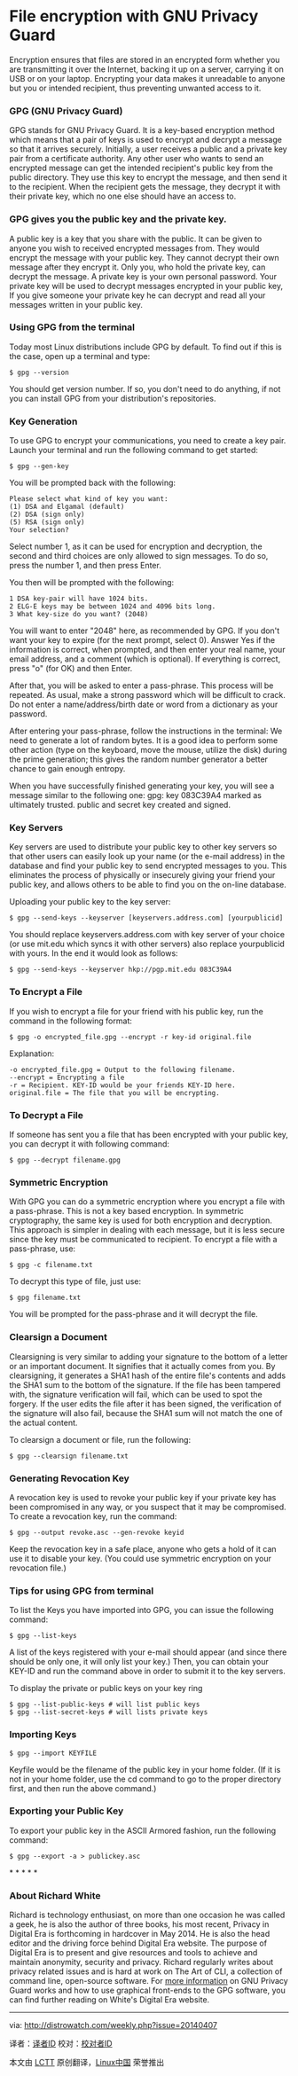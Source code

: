 File encryption with GNU Privacy Guard
================================================================================
Encryption ensures that files are stored in an encrypted form whether you are transmitting it over the Internet, backing it up on a server, carrying it on USB or on your laptop. Encrypting your data makes it unreadable to anyone but you or intended recipient, thus preventing unwanted access to it.

### GPG (GNU Privacy Guard) ###

GPG stands for GNU Privacy Guard. It is a key-based encryption method which means that a pair of keys is used to encrypt and decrypt a message so that it arrives securely. Initially, a user receives a public and a private key pair from a certificate authority. Any other user who wants to send an encrypted message can get the intended recipient's public key from the public directory. They use this key to encrypt the message, and then send it to the recipient. When the recipient gets the message, they decrypt it with their private key, which no one else should have an access to.

### GPG gives you the public key and the private key. ###

A public key is a key that you share with the public. It can be given to anyone you wish to received encrypted messages from. They would encrypt the message with your public key. They cannot decrypt their own message after they encrypt it. Only you, who hold the private key, can decrypt the message. A private key is your own personal password. Your private key will be used to decrypt messages encrypted in your public key, If you give someone your private key he can decrypt and read all your messages written in your public key.

### Using GPG from the terminal ###

Today most Linux distributions include GPG by default. To find out if this is the case, open up a terminal and type:

    $ gpg --version 

You should get version number. If so, you don't need to do anything, if not you can install GPG from your distribution's repositories.

### Key Generation ###

To use GPG to encrypt your communications, you need to create a key pair. Launch your terminal and run the following command to get started:

    $ gpg --gen-key 

You will be prompted back with the following:

    Please select what kind of key you want:
    (1) DSA and Elgamal (default)
    (2) DSA (sign only)
    (5) RSA (sign only)
    Your selection? 

Select number 1, as it can be used for encryption and decryption, the second and third choices are only allowed to sign messages. To do so, press the number 1, and then press Enter.

You then will be prompted with the following:

    1 DSA key-pair will have 1024 bits.
    2 ELG-E keys may be between 1024 and 4096 bits long.
    3 What key-size do you want? (2048) 

You will want to enter "2048" here, as recommended by GPG. If you don't want your key to expire (for the next prompt, select 0). Answer Yes if the information is correct, when prompted, and then enter your real name, your email address, and a comment (which is optional). If everything is correct, press "o" (for OK) and then Enter.

After that, you will be asked to enter a pass-phrase. This process will be repeated. As usual, make a strong password which will be difficult to crack. Do not enter a name/address/birth date or word from a dictionary as your password.

After entering your pass-phrase, follow the instructions in the terminal: We need to generate a lot of random bytes. It is a good idea to perform some other action (type on the keyboard, move the mouse, utilize the disk) during the prime generation; this gives the random number generator a better chance to gain enough entropy.

When you have successfully finished generating your key, you will see a message similar to the following one: gpg: key 083C39A4 marked as ultimately trusted. public and secret key created and signed.

### Key Servers ###

Key servers are used to distribute your public key to other key servers so that other users can easily look up your name (or the e-mail address) in the database and find your public key to send encrypted messages to you. This eliminates the process of physically or insecurely giving your friend your public key, and allows others to be able to find you on the on-line database.

Uploading your public key to the key server:

    $ gpg --send-keys --keyserver [keyservers.address.com] [yourpublicid] 

You should replace keyservers.address.com with key server of your choice (or use mit.edu which syncs it with other servers) also replace yourpublicid with yours. In the end it would look as follows:

    $ gpg --send-keys --keyserver hkp://pgp.mit.edu 083C39A4 

### To Encrypt a File ###

If you wish to encrypt a file for your friend with his public key, run the command in the following format:

    $ gpg -o encrypted_file.gpg --encrypt -r key-id original.file 

Explanation:

    -o encrypted_file.gpg = Output to the following filename.
    --encrypt = Encrypting a file
    -r = Recipient. KEY-ID would be your friends KEY-ID here.
    original.file = The file that you will be encrypting.

### To Decrypt a File ###

If someone has sent you a file that has been encrypted with your public key, you can decrypt it with following command:

    $ gpg --decrypt filename.gpg 

### Symmetric Encryption ###

With GPG you can do a symmetric encryption where you encrypt a file with a pass-phrase. This is not a key based encryption. In symmetric cryptography, the same key is used for both encryption and decryption. This approach is simpler in dealing with each message, but it is less secure since the key must be communicated to recipient. To encrypt a file with a pass-phrase, use:

    $ gpg -c filename.txt 

To decrypt this type of file, just use:

    $ gpg filename.txt 

You will be prompted for the pass-phrase and it will decrypt the file.

### Clearsign a Document ###

Clearsigning is very similar to adding your signature to the bottom of a letter or an important document. It signifies that it actually comes from you. By clearsigning, it generates a SHA1 hash of the entire file's contents and adds the SHA1 sum to the bottom of the signature. If the file has been tampered with, the signature verification will fail, which can be used to spot the forgery. If the user edits the file after it has been signed, the verification of the signature will also fail, because the SHA1 sum will not match the one of the actual content.

To clearsign a document or file, run the following:

    $ gpg --clearsign filename.txt 


### Generating Revocation Key ###

A revocation key is used to revoke your public key if your private key has been compromised in any way, or you suspect that it may be compromised. To create a revocation key, run the command:

    $ gpg --output revoke.asc --gen-revoke keyid 

Keep the revocation key in a safe place, anyone who gets a hold of it can use it to disable your key. (You could use symmetric encryption on your revocation file.)

### Tips for using GPG from terminal ###

To list the Keys you have imported into GPG, you can issue the following command:

    $ gpg --list-keys 

A list of the keys registered with your e-mail should appear (and since there should be only one, it will only list your key.) Then, you can obtain your KEY-ID and run the command above in order to submit it to the key servers.

To display the private or public keys on your key ring

    $ gpg --list-public-keys # will list public keys
    $ gpg --list-secret-keys # will lists private keys 

### Importing Keys ###

    $ gpg --import KEYFILE 

Keyfile would be the filename of the public key in your home folder. (If it is not in your home folder, use the cd command to go to the proper directory first, and then run the above command.)

### Exporting your Public Key ###

To export your public key in the ASCII Armored fashion, run the following command:

    $ gpg --export -a > publickey.asc 

\* * * * *
### About Richard White ###

Richard is technology enthusiast, on more than one occasion he was called a geek, he is also the author of three books, his most recent, Privacy in Digital Era is forthcoming in hardcover in May 2014. He is also the head editor and the driving force behind Digital Era website. The purpose of Digital Era is to present and give resources and tools to achieve and maintain anonymity, security and privacy. Richard regularly writes about privacy related issues and is hard at work on The Art of CLI, a collection of command line, open-source software. For [more information][1] on GNU Privacy Guard works and how to use graphical front-ends to the GPG software, you can find further reading on White's Digital Era website. 

--------------------------------------------------------------------------------

via: http://distrowatch.com/weekly.php?issue=20140407

译者：[译者ID](https://github.com/译者ID) 校对：[校对者ID](https://github.com/校对者ID)

本文由 [LCTT](https://github.com/LCTT/TranslateProject) 原创翻译，[Linux中国](http://linux.cn/) 荣誉推出

[1]:http://digital-era.net/gpa-gnu-privacy-assistant/